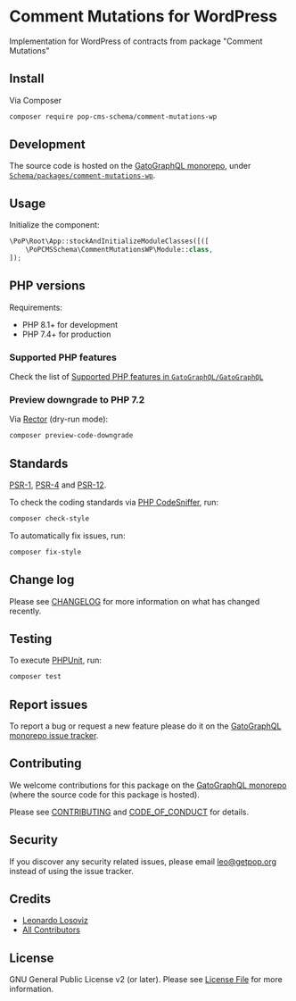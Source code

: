 # Comment Mutations for WordPress

<!--
[![Build Status][ico-travis]][link-travis]
[![Quality Score][ico-code-quality]][link-code-quality]
[![Software License][ico-license]](LICENSE.md)
[![Latest Version on Packagist][ico-version]][link-packagist]
[![Coverage Status][ico-scrutinizer]][link-scrutinizer]
[![Total Downloads][ico-downloads]][link-downloads]
-->

Implementation for WordPress of contracts from package "Comment Mutations"

## Install

Via Composer

``` bash
composer require pop-cms-schema/comment-mutations-wp
```

## Development

The source code is hosted on the [GatoGraphQL monorepo](https://github.com/GatoGraphQL/GatoGraphQL), under [`Schema/packages/comment-mutations-wp`](https://github.com/GatoGraphQL/GatoGraphQL/tree/master/layers/Schema/packages/comment-mutations-wp).

## Usage

Initialize the component:

``` php
\PoP\Root\App::stockAndInitializeModuleClasses([([
    \PoPCMSSchema\CommentMutationsWP\Module::class,
]);
```

## PHP versions

Requirements:

- PHP 8.1+ for development
- PHP 7.4+ for production

### Supported PHP features

Check the list of [Supported PHP features in `GatoGraphQL/GatoGraphQL`](https://github.com/GatoGraphQL/GatoGraphQL/blob/master/docs/supported-php-features.md)

### Preview downgrade to PHP 7.2

Via [Rector](https://github.com/rectorphp/rector) (dry-run mode):

```bash
composer preview-code-downgrade
```

## Standards

[PSR-1](https://www.php-fig.org/psr/psr-1), [PSR-4](https://www.php-fig.org/psr/psr-4) and [PSR-12](https://www.php-fig.org/psr/psr-12).

To check the coding standards via [PHP CodeSniffer](https://github.com/squizlabs/PHP_CodeSniffer), run:

``` bash
composer check-style
```

To automatically fix issues, run:

``` bash
composer fix-style
```

## Change log

Please see [CHANGELOG](CHANGELOG.md) for more information on what has changed recently.

## Testing

To execute [PHPUnit](https://phpunit.de/), run:

``` bash
composer test
```

## Report issues

To report a bug or request a new feature please do it on the [GatoGraphQL monorepo issue tracker](https://github.com/GatoGraphQL/GatoGraphQL/issues).

## Contributing

We welcome contributions for this package on the [GatoGraphQL monorepo](https://github.com/GatoGraphQL/GatoGraphQL) (where the source code for this package is hosted).

Please see [CONTRIBUTING](CONTRIBUTING.md) and [CODE_OF_CONDUCT](CODE_OF_CONDUCT.md) for details.

## Security

If you discover any security related issues, please email leo@getpop.org instead of using the issue tracker.

## Credits

- [Leonardo Losoviz][link-author]
- [All Contributors][link-contributors]

## License

GNU General Public License v2 (or later). Please see [License File](LICENSE.md) for more information.

[ico-version]: https://img.shields.io/packagist/v/pop-cms-schema/comment-mutations-wp.svg?style=flat-square
[ico-license]: https://img.shields.io/badge/license-GPLv2-brightgreen.svg?style=flat-square
[ico-travis]: https://img.shields.io/travis/pop-cms-schema/comment-mutations-wp/master.svg?style=flat-square
[ico-scrutinizer]: https://img.shields.io/scrutinizer/coverage/g/pop-cms-schema/comment-mutations-wp.svg?style=flat-square
[ico-code-quality]: https://img.shields.io/scrutinizer/g/pop-cms-schema/comment-mutations-wp.svg?style=flat-square
[ico-downloads]: https://img.shields.io/packagist/dt/pop-cms-schema/comment-mutations-wp.svg?style=flat-square

[link-packagist]: https://packagist.org/packages/pop-cms-schema/comment-mutations-wp
[link-travis]: https://travis-ci.org/pop-cms-schema/comment-mutations-wp
[link-scrutinizer]: https://scrutinizer-ci.com/g/pop-cms-schema/comment-mutations-wp/code-structure
[link-code-quality]: https://scrutinizer-ci.com/g/pop-cms-schema/comment-mutations-wp
[link-downloads]: https://packagist.org/packages/pop-cms-schema/comment-mutations-wp
[link-author]: https://github.com/leoloso
[link-contributors]: ../../../../../../contributors
